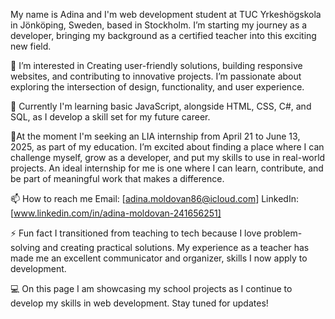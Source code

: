 My name is Adina and I'm web development student at TUC Yrkeshögskola in Jönköping, Sweden, based in Stockholm. I’m starting my journey as a developer, bringing my background as a certified teacher into this exciting new field.

👀 I’m interested in
Creating user-friendly solutions, building responsive websites, and contributing to innovative projects. I’m passionate about exploring the intersection of design, functionality, and user experience.

🌱 Currently I'm learning
basic JavaScript, alongside HTML, CSS, C#, and SQL, as I develop a skill set for my future career.

💞️At the moment I'm seeking an LIA internship from April 21 to June 13, 2025, as part of my education. I’m excited about finding a place where I can challenge myself, grow as a developer, and put my skills to use in real-world projects. An ideal internship for me is one where I can learn, contribute, and be part of meaningful work that makes a difference.

📫 How to reach me
Email: [adina.moldovan86@icloud.com]
LinkedIn: [www.linkedin.com/in/adina-moldovan-241656251]

⚡ Fun fact
I transitioned from teaching to tech because I love problem-solving and creating practical solutions. My experience as a teacher has made me an excellent communicator and organizer, skills I now apply to development.

💻 On this page
I am showcasing my school projects as I continue to develop my skills in web development. Stay tuned for updates!
